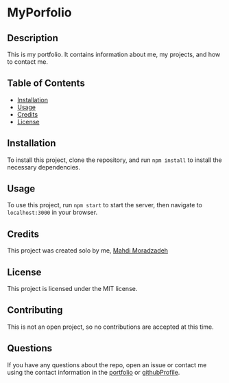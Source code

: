 # MyPorfolio
## Description
This is my portfolio. It contains information about me, my projects, and how to contact me.
## Table of Contents
* [Installation](#installation)
* [Usage](#usage)
* [Credits](#credits)
* [License](#license)
## Installation
To install this project, clone the repository, and run `npm install` to install the necessary dependencies.
## Usage
To use this project, run `npm start` to start the server, then navigate to `localhost:3000` in your browser.
## Credits
This project was created solo by me, [Mahdi Moradzadeh](https://github.com/Mahdi-Moradzadeh)
## License
This project is licensed under the MIT license.
## Contributing
This is not an open project, so no contributions are accepted at this time.
## Questions
If you have any questions about the repo, open an issue or contact me using the contact information in the [portfolio](https://mm-portfolio-eef960b0da21.herokuapp.com/) or [githubProfile](https://github.com/Mahdi-Moradzadeh).

